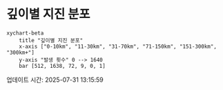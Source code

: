 # 깊이별 지진 분포

```mermaid
xychart-beta
    title "깊이별 지진 분포"
    x-axis ["0-10km", "11-30km", "31-70km", "71-150km", "151-300km", "300km+"]
    y-axis "발생 횟수" 0 --> 1640
    bar [512, 1638, 72, 9, 0, 1]
```

업데이트 시간: 2025-07-31 13:15:59
